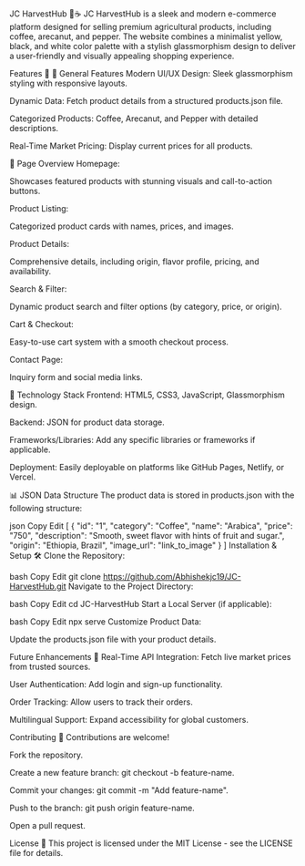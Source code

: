 JC HarvestHub 🌾☕
JC HarvestHub is a sleek and modern e-commerce platform designed for selling premium agricultural products, including coffee, arecanut, and pepper. The website combines a minimalist yellow, black, and white color palette with a stylish glassmorphism design to deliver a user-friendly and visually appealing shopping experience.

Features 🚀
🌟 General Features
Modern UI/UX Design: Sleek glassmorphism styling with responsive layouts.

Dynamic Data: Fetch product details from a structured products.json file.

Categorized Products: Coffee, Arecanut, and Pepper with detailed descriptions.

Real-Time Market Pricing: Display current prices for all products.

📄 Page Overview
Homepage:

Showcases featured products with stunning visuals and call-to-action buttons.

Product Listing:

Categorized product cards with names, prices, and images.

Product Details:

Comprehensive details, including origin, flavor profile, pricing, and availability.

Search & Filter:

Dynamic product search and filter options (by category, price, or origin).

Cart & Checkout:

Easy-to-use cart system with a smooth checkout process.

Contact Page:

Inquiry form and social media links.

💾 Technology Stack
Frontend: HTML5, CSS3, JavaScript, Glassmorphism design.

Backend: JSON for product data storage.

Frameworks/Libraries: Add any specific libraries or frameworks if applicable.

Deployment: Easily deployable on platforms like GitHub Pages, Netlify, or Vercel.

📊 JSON Data Structure
The product data is stored in products.json with the following structure:

json
Copy
Edit
[
  {
    "id": "1",
    "category": "Coffee",
    "name": "Arabica",
    "price": "750",
    "description": "Smooth, sweet flavor with hints of fruit and sugar.",
    "origin": "Ethiopia, Brazil",
    "image_url": "link_to_image"
  }
]
Installation & Setup 🛠️
Clone the Repository:

bash
Copy
Edit
git clone https://github.com/Abhishekjc19/JC-HarvestHub.git
Navigate to the Project Directory:

bash
Copy
Edit
cd JC-HarvestHub
Start a Local Server (if applicable):

bash
Copy
Edit
npx serve
Customize Product Data:

Update the products.json file with your product details.

Future Enhancements 🔮
Real-Time API Integration: Fetch live market prices from trusted sources.

User Authentication: Add login and sign-up functionality.

Order Tracking: Allow users to track their orders.

Multilingual Support: Expand accessibility for global customers.

Contributing 🤝
Contributions are welcome!

Fork the repository.

Create a new feature branch: git checkout -b feature-name.

Commit your changes: git commit -m "Add feature-name".

Push to the branch: git push origin feature-name.

Open a pull request.

License 📜
This project is licensed under the MIT License - see the LICENSE file for details.
